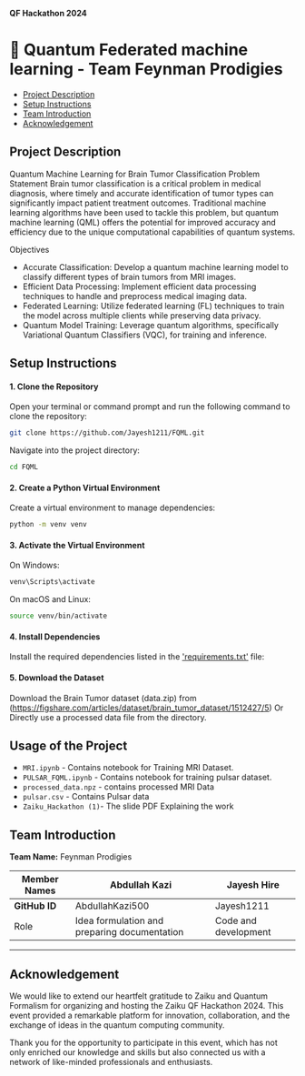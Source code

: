 **QF Hackathon 2024**
# :space_invader: Quantum Federated machine learning - Team Feynman Prodigies 

  - [Project Description](#Projectdescription)
- [ Setup Instructions](#SetupInstructions)
-  [Team Introduction](#team-introduction)
- [Acknowledgement](#Acknowledgement)








## Project Description 
 Quantum Machine Learning for Brain Tumor Classification
Problem Statement
Brain tumor classification is a critical problem in medical diagnosis, where timely and accurate identification of tumor types can significantly impact patient treatment outcomes. Traditional machine learning algorithms have been used to tackle this problem, but quantum machine learning (QML) offers the potential for improved accuracy and efficiency due to the unique computational capabilities of quantum systems.

Objectives
- Accurate Classification: Develop a quantum machine learning model to classify different types of brain tumors from MRI images.
- Efficient Data Processing: Implement efficient data processing techniques to handle and preprocess medical imaging data.
- Federated Learning: Utilize federated learning (FL) techniques to train the model across multiple clients while preserving data privacy.
- Quantum Model Training: Leverage quantum algorithms, specifically Variational Quantum Classifiers (VQC), for training and inference.


## Setup Instructions

#### 1. **Clone the Repository**

   Open your terminal or command prompt and run the following command to clone the repository:

   ```bash
   git clone https://github.com/Jayesh1211/FQML.git
```
Navigate into the project directory:
```bash
cd FQML
```
#### 2. **Create a Python Virtual Environment**
Create a virtual environment to manage dependencies:

```bash
python -m venv venv
```
#### 3. **Activate the Virtual Environment**
On Windows:
```bash
venv\Scripts\activate
```
On macOS and Linux:
```bash
source venv/bin/activate
```
#### 4. **Install Dependencies**
Install the required dependencies listed in the ['requirements.txt'](requirements.txt) file:

#### 5. **Download the Dataset**
Download the Brain Tumor dataset (data.zip) from (https://figshare.com/articles/dataset/brain_tumor_dataset/1512427/5)
Or 
Directly use a processed data file from the directory.
## Usage of the Project
- `MRI.ipynb` - Contains notebook for Training MRI Dataset.
-  `PULSAR_FQML.ipynb` - Contains notebook for training pulsar dataset.
 - `processed_data.npz` - contains processed MRI Data
 - `pulsar.csv` - Contains Pulsar data
 - `Zaiku_Hackathon (1)`- The slide PDF Explaining the work


## Team Introduction
**Team Name:** Feynman Prodigies 

|   **Member Names**| **Abdullah Kazi**                      | **Jayesh Hire** |
|----------------|-----------------------------------|----------------------------|
| **GitHub ID**  | AbdullahKazi500                   | Jayesh1211      |  
|Role            | Idea formulation and preparing documentation                 | Code and development |

----------------------

## Acknowledgement
We would like to extend our heartfelt gratitude to Zaiku and Quantum Formalism for organizing and hosting the Zaiku QF Hackathon 2024. This event provided a remarkable platform for innovation, collaboration, and the exchange of ideas in the quantum computing community.

Thank you for the opportunity to participate in this event, which has not only enriched our knowledge and skills but also connected us with a network of like-minded professionals and enthusiasts.
